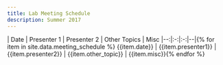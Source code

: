 ```yaml
---
title: Lab Meeting Schedule
description: Summer 2017
---
```

| Date | Presenter 1 | Presenter 2 | Other Topics | Misc
|--:|:-:|:-:|--|{% for item in site.data.meeting_schedule %}
{{item.date}} | {{item.presenter1}} | {{item.presenter2}} | {{item.other_topic}} | {{item.misc}}{% endfor %}
